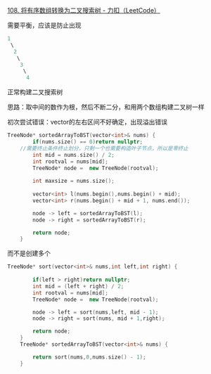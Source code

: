 [108. 将有序数组转换为二叉搜索树 - 力扣（LeetCode）](https://leetcode.cn/problems/convert-sorted-array-to-binary-search-tree/)

需要平衡，应该是防止出现

```cpp
1
 \
  2
   \
    3
     \
      4
```

正常构建二叉搜索树

思路：取中间的数作为根，然后不断二分，和用两个数组构建二叉树一样

初次尝试错误：vector的左右区间不好确定，出现溢出错误

```cpp
TreeNode* sortedArrayToBST(vector<int>& nums) {
        if(nums.size() == 0)return nullptr;
    //需要终止条件终止划分，只剩一个也需要构造叶子节点，所以是零终止
        int mid = nums.size() / 2;
        int rootval = nums[mid];
        TreeNode* node =  new TreeNode(rootval);
        
        int maxsize = nums.size();
        
        vector<int> l(nums.begin(),nums.begin() + mid);
        vector<int> r(nums.begin() + mid + 1, nums.end());

        node -> left = sortedArrayToBST(l);
        node -> right = sortedArrayToBST(r);

        return node;
    }
```





而不是创建多个

```cpp
TreeNode* sort(vector<int>& nums,int left,int right) {
        
        if(left > right)return nullptr;
        int mid = (left + right) / 2;
        int rootval = nums[mid];
        TreeNode* node =  new TreeNode(rootval);

        node -> left = sort(nums,left, mid - 1);
        node -> right = sort(nums, mid + 1,right);

        return node;
    }
    TreeNode* sortedArrayToBST(vector<int>& nums) {

        return sort(nums,0,nums.size() - 1);
    }
```





